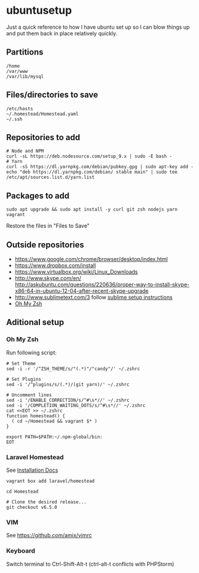 ubuntusetup
===========
Just a quick reference to how I have ubuntu set up so I can blow things up and put them back in place relatively quickly.

Partitions
----------
```
/home
/var/www
/var/lib/mysql
```

Files/directories to save
-------------
```
/etc/hosts
~/.homestead/Homestead.yaml
~/.ssh
```



Repositories to add
-------------------
```
# Node and NPM
curl -sL https://deb.nodesource.com/setup_9.x | sudo -E bash -
# Yarn
curl -sS https://dl.yarnpkg.com/debian/pubkey.gpg | sudo apt-key add -
echo "deb https://dl.yarnpkg.com/debian/ stable main" | sudo tee /etc/apt/sources.list.d/yarn.list
```

Packages to add
---------------
```
sudo apt upgrade && sudo apt install -y curl git zsh nodejs yarn vagrant
```

Restore the files in "Files to Save"

Outside repositories
--------------------
* https://www.google.com/chrome/browser/desktop/index.html
* https://www.dropbox.com/install
* https://www.virtualbox.org/wiki/Linux_Downloads
* http://www.skype.com/en/ http://askubuntu.com/questions/220636/proper-way-to-install-skype-x86-64-in-ubuntu-12-04-after-recent-skype-upgrade
* http://www.sublimetext.com/3 follow [sublime setup instructions](http://docs.sublimetext.info/en/latest/getting_started/install.html#id3)
* [Oh My Zsh](https://github.com/robbyrussell/oh-my-zsh)

Aditional setup
---------------

### Oh My Zsh
Run following script:
```
# Set Theme
sed -i -r '/^ZSH_THEME/s/"(.*)"/"candy"/' ~/.zshrc

# Set Plugins
sed -i '/^plugins/s/(.*)/(git yarn)/' ~/.zshrc

# Uncomment lines
sed -i '/ENABLE_CORRECTION/s/^#\s*//' ~/.zshrc
sed -i '/COMPLETION_WAITING_DOTS/s/^#\s*//' ~/.zshrc
cat <<EOT >> ~/.zshrc
function homestead() {
  ( cd ~/Homestead && vagrant $* )
}

export PATH=$PATH:~/.npm-global/bin:
EOT
```

### Laravel Homestead
See [Installation Docs](https://laravel.com/docs/5.5/homestead#installation-and-setup)

```
vagrant box add laravel/homestead

cd Homestead

# Clone the desired release...
git checkout v6.5.0
```

### VIM
See https://github.com/amix/vimrc

### Keyboard
Switch terminal to Ctrl-Shift-Alt-t (ctrl-alt-t conflicts with PHPStorm)




